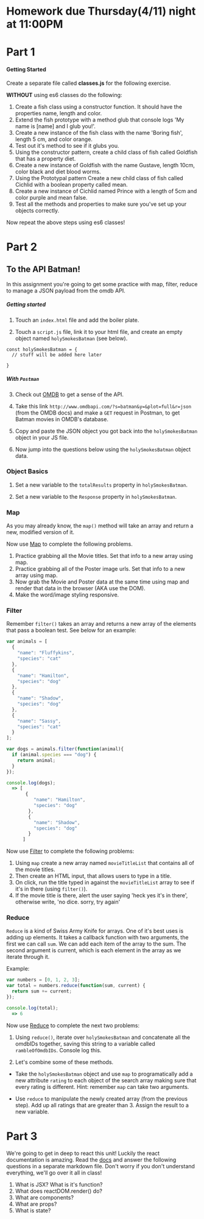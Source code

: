 # Homework due Thursday(4/11) night at 11:00PM

# Part 1
#### Getting Started
Create a separate file called **classes.js** for the following exercise.

__WITHOUT__ using es6 classes do the following:

1. Create a fish class using a constructor function. It should have the properties name, length and color.
2. Extend the fish prototype with a method glub that console logs 'My name is [name] and I glub you!'. 
3. Create a new instance of the fish class with the name 'Boring fish', length 5 cm, and color orange.
4. Test out it's method to see if it glubs you.
5. Using the constructor pattern, create a child class of fish called Goldfish that has a property diet.
6. Create a new instance of Goldfish with the name Gustave, length 10cm, color black and diet blood worms.
7. Using the Prototypal pattern Create a new child class of fish called Cichlid with a boolean property called mean.
8. Create a new instance of Cichlid named Prince with a length of 5cm and color purple and mean false.
9. Test all the methods and properties to make sure you've set up your objects correctly.

Now repeat the above steps using es6 classes!

# Part 2

## To the API Batman!
In this assignment you're going to get some practice with map, filter, reduce to manage a JSON payload from the omdb API.

##### Getting started

1. Touch an `index.html` file and add the boiler plate.

2. Touch a `script.js` file, link it to your html file, and create an empty object named `holySmokesBatman` (see below).

```
const holySmokesBatman = {
  // stuff will be added here later

}
```
##### With `Postman`

3. Check out <a href="http://www.omdbapi.com/">OMDB</a> to get a sense of the API.

4. Take this link `http://www.omdbapi.com/?s=batman&y=&plot=full&r=json` (from the OMDB docs) and make a `GET` request in Postman, to get Batman movies in OMDB's database.

5. Copy and paste the JSON object you got back into the `holySmokesBatman` object in your JS file.

6. Now jump into the questions below using the `holySmokesBatman` object data.

### Object Basics
1. Set a new variable to the `totalResults` property in `holySmokesBatman`.

2. Set a new variable to the `Response` property in `holySmokesBatman`.

### Map
As you may already know, the `map()` method will take an array and return a new, modified version of it.

Now use [Map](https://developer.mozilla.org/en-US/docs/Web/JavaScript/Reference/Global_Objects/Array/map) to complete the following problems.

1. Practice grabbing all the Movie titles. Set that info to a new array using map.
2. Practice grabbing all of the Poster image urls. Set that info to a new array using map.
3. Now grab the Movie and Poster data at the same time using map and render that data in the browser (AKA use the DOM).
4. Make the word/image styling responsive.

### Filter
Remember `filter()` takes an array and returns a new array of the elements that pass a boolean test. See below for an example:

``` javascript
var animals = [
  {
    "name": "Fluffykins",
    "species": "cat"
  },
  {
    "name": "Hamilton",
    "species": "dog"
  },
  {
    "name": "Shadow",
    "species": "dog"
  },
  {
    "name": "Sassy",
    "species": "cat"
  }
];

var dogs = animals.filter(function(animal){
  if (animal.species === "dog") {
    return animal;
  }
});

console.log(dogs);
  => [
       {
          "name": "Hamilton",
          "species": "dog"
        },
        {
          "name": "Shadow",
          "species": "dog"
        }
      ]
```
Now use [Filter](https://developer.mozilla.org/en-US/docs/Web/JavaScript/Reference/Global_Objects/Array/filter) to complete the following problems:

1. Using `map` create a new array named `movieTitleList` that contains all of the movie titles.
2. Then create an HTML input, that allows users to type in a title.
3. On click, run the title typed in against the `movieTitleList` array to see if it's in there (using `filter()`).
4. If the movie title is there, alert the user saying 'heck yes it's in there', otherwise write, 'no dice. sorry, try again'

### Reduce
`Reduce` is a kind of Swiss Army Knife for arrays. One of it's best uses is adding up elements. It takes a callback function with two arguments, the first we can call `sum`. We can add each item of the array to the sum. The second argument is current, which is each element in the array as we iterate through it.

Example:

```javascript
var numbers = [0, 1, 2, 3];
var total = numbers.reduce(function(sum, current) {
  return sum += current;
});

console.log(total);
  => 6
```
Now use [Reduce](https://developer.mozilla.org/en-US/docs/Web/JavaScript/Reference/Global_Objects/Array/Reduce) to complete the next two problems:

1. Using `reduce()`, iterate over `holySmokesBatman` and concatenate all the omdbIDs together, saving this string to a variable called `rambleOfOmdbIDs`. Console log this.

2. Let's combine some of these methods.

  - Take the `holySmokesBatman` object and use `map` to programatically add a new attribute `rating` to each object of the search array making sure that every rating is different. Hint: remember `map` can take two arguments.

 - Use `reduce` to manipulate the newly created array (from the previous step). Add up all ratings that are greater than 3. Assign the result to a new variable.


# Part 3
We're going to get in deep to react this unit! Luckily the react documentation is amazing. Read the [docs](https://facebook.github.io/react/docs/hello-world.html) and answer the following questions in a separate markdown file. Don't worry if you don't understand everything, we'll go over it all in class!

1. What is JSX? What is it's function?
2. What does reactDOM.render() do?
3. What are components?
4. What are props?
5. What is state?





